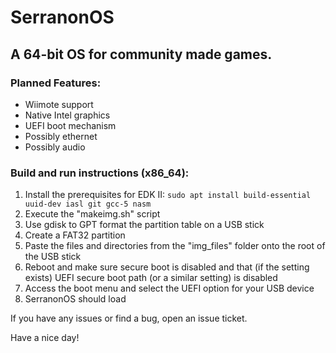 
# SerranonOS

## A 64-bit OS for community made games.

### Planned Features:

- Wiimote support
- Native Intel graphics
- UEFI boot mechanism
- Possibly ethernet
- Possibly audio

### Build and run instructions (x86_64):

1. Install the prerequisites for EDK II: `sudo apt install build-essential uuid-dev iasl git gcc-5 nasm`
2. Execute the "makeimg.sh" script
3. Use gdisk to GPT format the partition table on a USB stick
4. Create a FAT32 partition
5. Paste the files and directories from the "img_files" folder onto the root of the USB stick
6. Reboot and make sure secure boot is disabled and that (if the setting exists) UEFI secure boot path (or a similar setting) is disabled
7. Access the boot menu and select the UEFI option for your USB device
8. SerranonOS should load

If you have any issues or find a bug, open an issue ticket.

Have a nice day!

